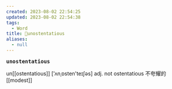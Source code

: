 ```yaml
---
created: 2023-08-02 22:54:25
updated: 2023-08-02 22:54:38
tags:
  - Word
title: 📖unostentatious
aliases:
  - null
---
```


<pre><strong>unostentatious</strong></pre>
un[[ostentatious]]
['ʌnˌɒsten'teɪʃəs]
adj. not ostentatious 不夸耀的
[[modest]]
